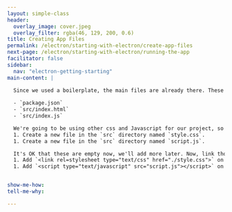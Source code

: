 ```yaml
---
layout: simple-class
header:
  overlay_image: cover.jpeg
  overlay_filter: rgba(46, 129, 200, 0.6)
title: Creating App Files
permalink: /electron/starting-with-electron/create-app-files
next-page: /electron/starting-with-electron/running-the-app
facilitator: false
sidebar:
  nav: "electron-getting-starting"
main-content: |

  Since we used a boilerplate, the main files are already there. These files are the:
  
  - `package.json`
  - `src/index.html`
  - `src/index.js`

  We're going to be using other css and Javascript for our project, so let's add those files now.
  1. Create a new file in the `src` directory named `style.css`.
  1. Create a new file in the `src` directory named `script.js`.

  It's OK that these are empty now, we'll add more later. Now, link those files to the main `index.html` by adding the following lines of code:
  1. Add `<link rel=stylesheet type="text/css" href="./style.css">` on a new line after the existing `<title></title>` line.
  1. Add `<script type="text/javascript" src="script.js"></script>` on a new line directly above the line with `</body>`.


show-me-how:
tell-me-why:

---
```

